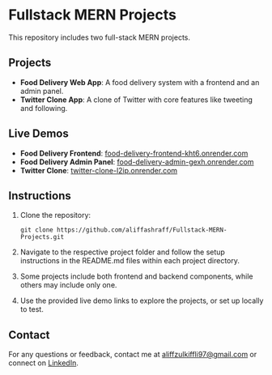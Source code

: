 # Fullstack MERN Projects

This repository includes two full-stack MERN projects.

## Projects

- **Food Delivery Web App**: A food delivery system with a frontend and an admin panel.
- **Twitter Clone App**: A clone of Twitter with core features like tweeting and following.

## Live Demos

- **Food Delivery Frontend**: [food-delivery-frontend-kht6.onrender.com](https://food-delivery-frontend-kht6.onrender.com)
- **Food Delivery Admin Panel**: [food-delivery-admin-gexh.onrender.com](https://food-delivery-admin-gexh.onrender.com)
- **Twitter Clone**: [twitter-clone-l2ip.onrender.com](https://twitter-clone-l2ip.onrender.com)

## Instructions

1. Clone the repository:

   `git clone https://github.com/aliffashraff/Fullstack-MERN-Projects.git`

2. Navigate to the respective project folder and follow the setup instructions in the README.md files within each project directory.

3. Some projects include both frontend and backend components, while others may include only one.

4. Use the provided live demo links to explore the projects, or set up locally to test.

## Contact

For any questions or feedback, contact me at [aliffzulkiffli97@gmail.com](mailto:aliffzulkiffli97@gmail.com) or connect on [LinkedIn](https://www.linkedin.com/in/aliff-ashraff/).
